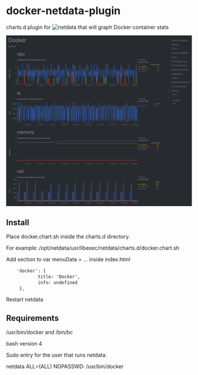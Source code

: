 # docker-netdata-plugin
charts.d plugin for ![netdata](https://github.com/firehol/netdata) that will graph Docker container stats

![netdata docker screenshot](netdata-docker.png?raw=true)

## Install
Place docker.chart.sh inside the charts.d directory.

For example: /opt/netdata/usr/libexec/netdata/charts.d/docker.chart.sh 

Add section to var menuData = ... inside index.html

        'docker': {
                title: 'Docker',
                info: undefined
         },

Restart netdata

## Requirements
/usr/bin/docker and /bin/bc

bash version 4

Sudo entry for the user that runs netdata:

netdata       ALL=(ALL)       NOPASSWD: /usr/bin/docker

